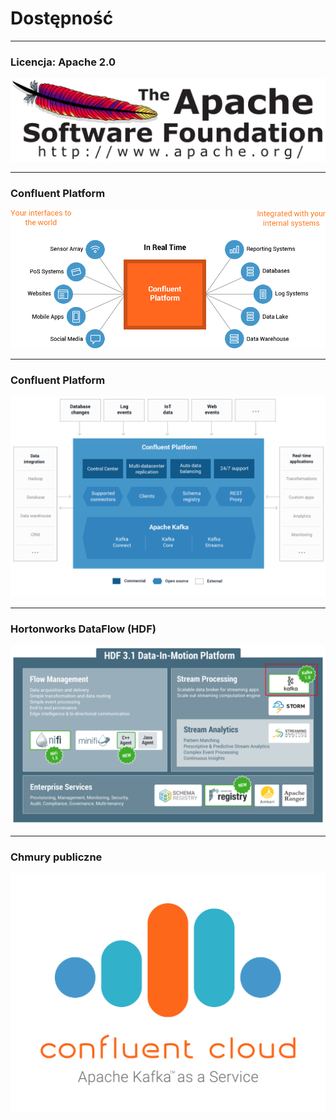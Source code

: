 
# Dostępność


---
### Licencja: Apache 2.0
![](img/distribution/2000px-Apache_Software_Foundation_Logo.svg.png)



---
### Confluent Platform
![](img/distribution/confluent-platform-overview.png)



---
<!-- .slide: class="imagecentersize75" -->
### Confluent Platform
![](img/distribution/confluentPlatform3.1.png)



---
### Hortonworks DataFlow (HDF)
![](img/distribution/hdf-3-1-platform-kafka.png)



---
<!-- .slide: class="imagecentersize50" -->
### Chmury publiczne
![](img/distribution/confluent_cloud_apache.png)